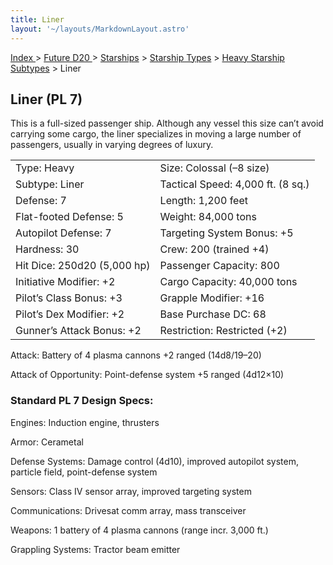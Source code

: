 ```yaml
---
title: Liner
layout: '~/layouts/MarkdownLayout.astro'
---
```


[ Index ](/) > [ Future D20 ](/future.d20.srd) > [Starships](/future.d20.srd/starships) > [Starship Types](/future.d20.srd/starships/starship) > [Heavy Starship Subtypes](/future.d20.srd/starships/starship.types/heavy.starship) > Liner

## Liner (PL 7)

This is a full-sized passenger ship. Although any vessel this size can’t avoid
carrying some cargo, the liner specializes in moving a large number of
passengers, usually in varying degrees of luxury.


<table> <tr><td>Type: Heavy</td><td>Size: Colossal (–8 size)</td></tr> <tr class="shaded"><td>Subtype: Liner</td><td>Tactical Speed: 4,000 ft. (8 sq.)</td></tr> <tr><td>Defense: 7</td><td>Length: 1,200 feet</td></tr> <tr class="shaded"><td>Flat-footed Defense: 5</td><td>Weight: 84,000 tons</td></tr> <tr><td>Autopilot Defense: 7</td><td>Targeting System Bonus: +5</td></tr> <tr class="shaded"><td>Hardness: 30</td><td>Crew: 200 (trained +4)</td></tr> <tr><td>Hit Dice: 250d20 (5,000 hp)</td><td>Passenger Capacity: 800</td></tr> <tr class="shaded"><td>Initiative Modifier: +2</td><td>Cargo Capacity: 40,000 tons</td></tr> <tr><td>Pilot’s Class Bonus: +3</td><td>Grapple Modifier: +16</td></tr> <tr class="shaded"><td>Pilot’s Dex Modifier: +2</td><td>Base Purchase DC: 68</td></tr> <tr><td>Gunner’s Attack Bonus: +2</td><td>Restriction: Restricted (+2)</td></tr> </table>



Attack: Battery of 4 plasma cannons +2 ranged (14d8/19–20)

Attack of Opportunity: Point-defense system +5 ranged (4d12×10)

### Standard PL 7 Design Specs:

Engines: Induction engine, thrusters

Armor: Cerametal

Defense Systems: Damage control (4d10), improved autopilot system, particle
field, point-defense system

Sensors: Class IV sensor array, improved targeting system

Communications: Drivesat comm array, mass transceiver

Weapons: 1 battery of 4 plasma cannons (range incr. 3,000 ft.)

Grappling Systems: Tractor beam emitter

